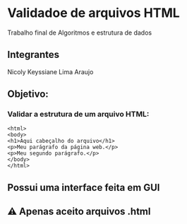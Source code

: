 # Validadoe de arquivos HTML
Trabalho final de Algoritmos e estrutura de dados

## Integrantes
Nicoly Keyssiane Lima Araujo


## Objetivo:
### Validar a estrutura de um arquivo HTML:

```
<html>
<body>
<h1>Aqui cabeçalho do arquivo</h1>
<p>Meu parágrafo da página web.</p>
<p>Meu segundo parágrafo.</p>
</body>
</html>
```

## Possui uma interface feita em GUI

## ⚠️ Apenas aceito arquivos .html
